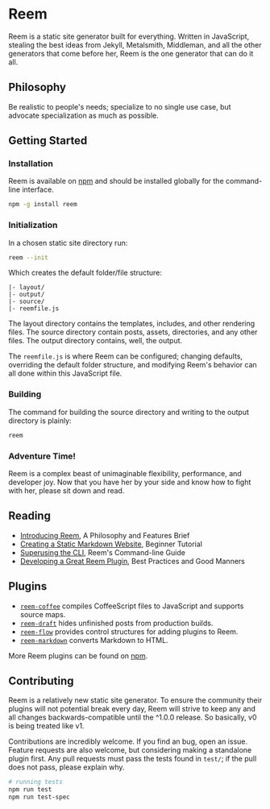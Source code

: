 Reem
====

Reem is a static site generator built for everything. Written in JavaScript, stealing the best ideas from Jekyll, Metalsmith, Middleman, and all the other generators that come before her, Reem is the one generator that can do it all.

## Philosophy
Be realistic to people's needs; specialize to no single use case, but advocate specialization as much as possible.

## Getting Started

### Installation
Reem is available on [npm](https://www.npmjs.org/package/reem) and should be installed globally for the command-line interface.

```bash
npm -g install reem
```

### Initialization
In a chosen static site directory run:

```bash
reem --init
```

Which creates the default folder/file structure:

```
|- layout/
|- output/
|- source/
|- reemfile.js
```

The layout directory contains the templates, includes, and other rendering files. The source directory contain posts, assets, directories, and any other files. The output directory contains, well, the output.

The `reemfile.js` is where Reem can be configured; changing defaults, overriding the default folder structure, and modifying Reem's behavior can all done within this JavaScript file.

### Building
The command for building the source directory and writing to the output directory is plainly:

```bash
reem
```

### Adventure Time!
Reem is a complex beast of unimaginable flexibility, performance, and developer joy. Now that you have her by your side and know how to fight with her, please sit down and read.

## Reading

- [Introducing Reem](http://chrisandrejewski.com/paper/reem/introducing-reem.html), A Philosophy and Features Brief
- [Creating a Static Markdown Website](http://chrisandrejewski.com/paper/reem/markdown-site.html), Beginner Tutorial
- [Superusing the CLI](http://chrisandrejewski.com/paper/reem/superusing-cli.html), Reem's Command-line Guide
- [Developing a Great Reem Plugin](http://chrisandrejewski.com/paper/reem/plugin-crafting.html), Best Practices and Good Manners

## Plugins

- [`reem-coffee`](https://github.com/andrejewski/reem-coffee) compiles CoffeeScript files to JavaScript and supports source maps. 
- [`reem-draft`](https://github.com/andrejewski/reem-draft) hides unfinished posts from production builds.
- [`reem-flow`](https://github.com/andrejewski/reem-flow) provides control structures for adding plugins to Reem.
- [`reem-markdown`](https://github.com/andrejewski/reem-markdown) converts Markdown to HTML.

More Reem plugins can be found on [npm](https://www.npmjs.org/search?q=reem-plugin).

## Contributing
Reem is a relatively new static site generator. To ensure the community their plugins will not potential break every day, Reem will strive to keep any and all changes backwards-compatible until the ^1.0.0 release. So basically, v0 is being treated like v1.

Contributions are incredibly welcome. If you find an bug, open an issue. Feature requests are also welcome, but considering making a standalone plugin first. Any pull requests must pass the tests found in `test/`; if the pull does not pass, please explain why.

```bash
# running tests
npm run test
npm run test-spec
```

